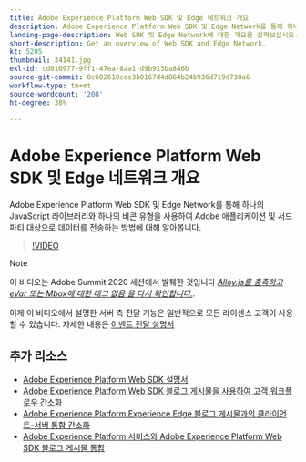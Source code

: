 ```yaml
---
title: Adobe Experience Platform Web SDK 및 Edge 네트워크 개요
description: Adobe Experience Platform Web SDK 및 Edge Network를 통해 하나의 JavaScript 라이브러리와 하나의 비콘 유형을 사용하여 Adobe 애플리케이션 및 서드파티 대상으로 데이터를 전송하는 방법에 대해 알아봅니다.
landing-page-description: Web SDK 및 Edge Network에 대한 개요를 살펴보십시오.
short-description: Get an overview of Web SDK and Edge Network.
kt: 5205
thumbnail: 34141.jpg
exl-id: cd010977-9ff1-47ea-8aa1-d9b913ba846b
source-git-commit: 8c602618cee3b0167d4d864b24b936d719d730a6
workflow-type: tm+mt
source-wordcount: '208'
ht-degree: 38%

---
```


# Adobe Experience Platform Web SDK 및 Edge 네트워크 개요

Adobe Experience Platform Web SDK 및 Edge Network를 통해 하나의 JavaScript 라이브러리와 하나의 비콘 유형을 사용하여 Adobe 애플리케이션 및 서드파티 대상으로 데이터를 전송하는 방법에 대해 알아봅니다.

>[!VIDEO](https://video.tv.adobe.com/v/34141?quality=12&learn=on)

>[!NOTE]
>
>이 비디오는 Adobe Summit 2020 세션에서 발췌한 것입니다 *[Alloy.js를 충족하고 eVar 또는 Mbox에 대한 태그 없음 을 다시 확인합니다.](https://business.adobe.com/summit/2020/with-alloy-js-never-tag-for-an-evar-or-mbox-again.html)*.
>
>이제 이 비디오에서 설명한 서버 측 전달 기능은 일반적으로 모든 라이센스 고객이 사용할 수 있습니다. 자세한 내용은 [이벤트 전달 설명서](https://experienceleague.adobe.com/docs/experience-platform/tags/event-forwarding/overview.html)

## 추가 리소스

* [Adobe Experience Platform Web SDK 설명서](https://experienceleague.adobe.com/docs/experience-platform/edge/home.html?lang=ko-KR)
* [Adobe Experience Platform Web SDK 블로그 게시물을 사용하여 고객 워크플로우 간소화](https://medium.com/adobetech/simplifying-customer-workflows-with-adobe-experience-platform-web-sdk-4e54fe134f4a)
* [Adobe Experience Platform Experience Edge 블로그 게시물과의 클라이언트-서버 통합 간소화](https://medium.com/adobetech/streamlining-client-server-integrations-with-adobe-experience-platform-experience-edge-1caaef887172)
* [Adobe Experience Platform 서비스와 Adobe Experience Platform Web SDK 블로그 게시물 통합](https://medium.com/adobetech/unify-your-adobe-experience-platform-services-with-adobe-experience-platform-web-sdk-75cf6851a9fc)
